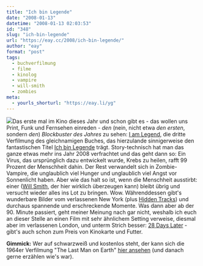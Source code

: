 ```yaml
---
title: "Ich bin Legende"
date: "2008-01-13"
datetime: "2008-01-13 02:03:53"
id: "348"
slug: "ich-bin-legende"
url: "https://eay.cc/2008/ich-bin-legende/"
author: "eay"
format: "post"
tags:
  - buchverfilmung
  - filme
  - kinolog
  - vampire
  - will-smith
  - zombies
meta:
  - yourls_shorturl: "https://eay.li/yg"
---
```


![](/uploads/2008/iamlegend.jpg)Das erste mal im Kino dieses Jahr und schon gibt es - das wollen uns Print, Funk und Fernsehen einreden - _den_ (nein, nicht etwa _den ersten_, sondern _den_) _Blockbuster des Jahres_ zu sehen: [I am Legend](http://www.imdb.com/title/tt0480249/), die dritte Verfilmung des gleichnamigen Buches, das hierzulande sinnigerweise den fantastischen Titel [Ich bin Legende](http://de.wikipedia.org/wiki/Ich_bin_Legende) trägt. Story-technisch hat man das ganze etwas mehr ins Jahr 2008 verfrachtet und das geht dann so: Ein Virus, das ursprünglich dazu entwickelt wurde, Krebs zu heilen, rafft 99 Prozent der Menschheit dahin. Der Rest verwandelt sich in Zombie-Vampire, die unglaublich viel Hunger und unglaublich viel Angst vor Sonnenlicht haben. Aber wie das halt so ist, wenn die Menschheit ausstirbt: einer ([Will Smith](http://www.will-smith-fanseite.de/), der hier wirklich überzeugen kann) bleibt übrig und versucht wieder alles ins Lot zu bringen. Wow. Währenddessen gibt's wunderbare Bilder vom verlassenen New York (plus [Hidden Tracks](//eay.cc/2008/hidden-tracks/)) und durchaus spannende und erschreckende Momente. Was dann aber ab der 90. Minute passiert, geht meiner Meinung nach gar nicht, weshalb ich euch an dieser Stelle an einen Film mit sehr ähnlichem Setting verweise, diesmal aber im verlassenen London, und unterm Strich besser: [28 Days Later](http://www.amazon.de/exec/obidos/ASIN/B0000D8UZ1/eayznet-21) - gibt's auch schon zum Preis von Kinokarte und Futter.

**Gimmick:** Wer auf schwarzweiß und kostenlos steht, der kann sich die 1964er Verfilmung "The Last Man on Earth" [hier ansehen](http://www.archive.org/details/the-last-man-on-earth) (und danach gerne erzählen wie's war).
